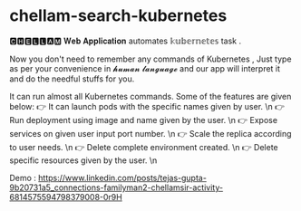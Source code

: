 # chellam-search-kubernetes
 🅲🅷🅴🅻🅻🅰🅼 𝐖𝐞𝐛 𝐀𝐩𝐩𝐥𝐢𝐜𝐚𝐭𝐢𝐨𝐧 automates  𝕜𝕦𝕓𝕖𝕣𝕟𝕖𝕥𝕖𝕤 task .

Now you don't need to remember any commands of Kubernetes , Just type as per your convenience in 𝓱𝓾𝓶𝓪𝓷 𝓵𝓪𝓷𝓰𝓾𝓪𝓰𝓮 and our app will interpret it and do the needful stuffs for you.

It can run almost all Kubernetes commands. Some of the features are given below:
👉 It can launch pods with the specific names given by user. \n
👉 Run deployment using image and name given by the user. \n
👉 Expose services on given user input port number. \n
👉 Scale the replica according to user needs. \n
👉 Delete complete environment created. \n
👉 Delete specific resources given by the user. \n


Demo : https://www.linkedin.com/posts/tejas-gupta-9b20731a5_connections-familyman2-chellamsir-activity-6814575594798379008-0r9H

